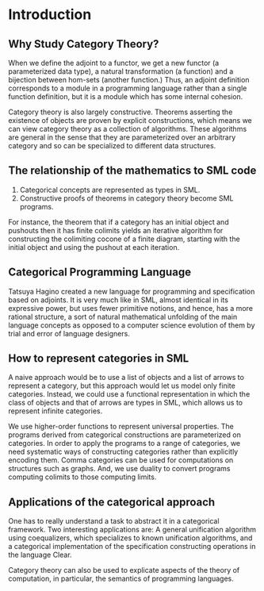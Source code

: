 # Introduction

## Why Study Category Theory?

When we define the adjoint to a functor, we get a new functor (a parameterized
data type), a natural transformation (a function) and a bijection between
hom-sets (another function.) Thus, an adjoint definition corresponds to a
module in a programming language rather than a single function definition, but
it is a module which has some internal cohesion.

Category theory is also largely constructive. Theorems asserting the existence
of objects are proven by explicit constructions, which means we can view
category theory as a collection of algorithms. These algorithms are general in
the sense that they are parameterized over an arbitrary category and so can be
specialized to different data structures.

## The relationship of the mathematics to SML code

  1. Categorical concepts are represented as types in SML.
  2. Constructive proofs of theorems in category theory become SML programs.

For instance, the theorem that if a category has an initial object and pushouts
then it has finite colimits yields an iterative algorithm for constructing the
colimiting cocone of a finite diagram, starting with the initial object and
using the pushout at each iteration.

## Categorical Programming Language

Tatsuya Hagino created a new language for programming and specification based
on adjoints. It is very much like in SML, almost identical in its expressive
power, but uses fewer primitive notions, and hence, has a more rational
structure, a sort of natural mathematical unfolding of the main language
concepts as opposed to a computer science evolution of them by trial and error
of language designers.

## How to represent categories in SML

A naive approach would be to use a list of objects and a list of arrows to
represent a category, but this approach would let us model only finite
categories. Instead, we could use a functional representation in which the
class of objects and that of arrows are types in SML, which allows us to
represent infinite categories.

We use higher-order functions to represent universal properties. The programs
derived from categorical constructions are parameterized on categories. In
order to apply the programs to a range of categories, we need systematic ways
of constructing categories rather than explicitly encoding them. Comma
categories can be used for computations on structures such as graphs. And, we
use duality to convert programs computing colimits to those computing limits.

## Applications of the categorical approach

One has to really understand a task to abstract it in a categorical framework.
Two interesting applications are: A general unification algorithm using
coequalizers, which specializes to known unification algorithms, and a
categorical implementation of the specification constructing operations in the
language Clear.

Category theory can also be used to explicate aspects of the theory of
computation, in particular, the semantics of programming languages.

